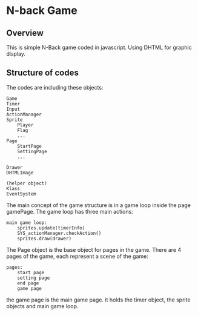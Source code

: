 # N-back Game

## Overview
This is simple N-Back game coded in javascript. Using DHTML for graphic display.

## Structure of codes
The codes are including these objects:

	Game
	Timer
	Input
	ActionManager
	Sprite
		Player
		Flag
		...
	Page
		StartPage
		SettingPage
		...

	Drawer
	DHTMLImage
	
	(helper object)
	Klass
	EventSystem

The main concept of the game structure is in a game loop inside the page gamePage. The game loop has three main actions:

	main game loop:
		sprites.update(timerInfo)
		SYS_actionManager.checkAction()
		sprites.draw(drawer)

The Page object is the base object for pages in the game. There are 4 pages of the game, each represent a scene of the game:

	pages:
		start page
		setting page
		end page
		game page

the game page is the main game page. it holds the timer object, the sprite objects and main game loop.
